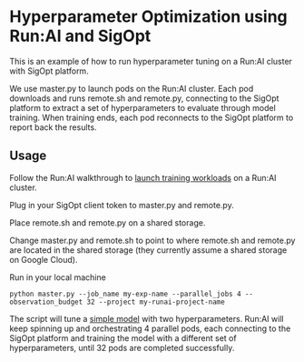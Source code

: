 # Hyperparameter Optimization using Run:AI and SigOpt

This is an example of how to run hyperparameter tuning on a Run:AI cluster with SigOpt platform. 

We use master.py to launch pods on the Run:AI cluster. Each pod downloads and runs remote.sh and remote.py, connecting to the SigOpt platform to extract a set of hyperparameters to evaluate through model training. When training ends, each pod reconnects to the SigOpt platform to report back the results. 

## Usage
Follow the Run:AI walkthrough to [launch training workloads](https://docs.run.ai/Researcher/Walkthroughs/walkthrough-train/) on a Run:AI cluster.

Plug in your SigOpt client token to master.py and remote.py.

Place remote.sh and remote.py on a shared storage. 

Change master.py and remote.sh to point to where remote.sh and remote.py are located in the shared storage (they currently assume a shared storage on Google Cloud). 

Run in your local machine
```
python master.py --job_name my-exp-name --parallel_jobs 4 --observation_budget 32 --project my-runai-project-name
``` 
The script will tune a [simple model](https://github.com/sigopt/sigopt-python) with two hyperparameters. Run:AI will keep spinning up and orchestrating 4 parallel pods, each connecting to the SigOpt platform and training the model with a different set of hyperparameters, until 32 pods are completed successfully. 